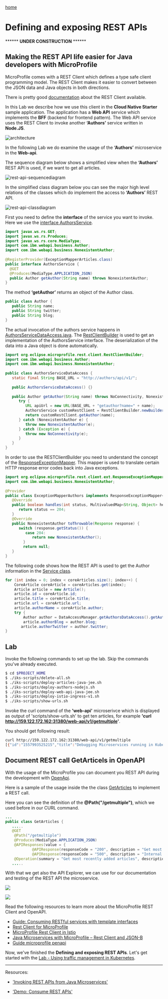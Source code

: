 [home](README.md)
# Defining and exposing REST APIs

****** **UNDER CONSTRUCTION** ******

## Making the REST API life easier for Java developers with MicroProfile

MicroProfile comes with a REST Client which defines a type safe client programming model. The REST Client makes it easier to convert between the JSON data and Java objects in both directions.

There is pretty good [documentation](https://github.com/OpenLiberty/guide-microprofile-rest-client) about the REST Client available. 

In this Lab we describe how we use this client in the **Cloud Native Starter** sample application. The application has a **Web API** service which implements the **BFF** (backend for frontend pattern). The Web API service uses the REST Client to invoke another **‘Authors’** service written in **Node.JS**.

![architecture](images/architecture.png)

In the following Lab we do examine the usage of the **‘Authors’** microservice in the **Web-api**.

The sequence diagram below shows a simplified view when the **‘Authors’** REST API is used, if we want to get all articles.

![rest-api-sequencediagram](images/rest-api-sequencediagram.png)

In the simplified class diagram below you can see the major high level relations of the classes which do implement the access to **‘Authors’** REST API.

![rest-api-classdiagram](images/rest-api-classdiagram.png)

First you need to define the **interface** of the service you want to invoke. Here we use the [interface AuthorsService](../web-api-java-jee/src/main/java/com/ibm/webapi/data/AuthorsService.java).

```java
import javax.ws.rs.GET;
import javax.ws.rs.Produces;
import javax.ws.rs.core.MediaType;
import com.ibm.webapi.business.Author;
import com.ibm.webapi.business.NonexistentAuthor;
 
@RegisterProvider(ExceptionMapperArticles.class)
public interface AuthorsService {
  @GET
  @Produces(MediaType.APPLICATION_JSON)
  public Author getAuthor(String name) throws NonexistentAuthor; 
}
```

The method **‘getAuthor’** returns an object of the Author class.

```java
public class Author {
   public String name;
   public String twitter;
   public String blog;
}
```

The actual invocation of the authors service happens in [AuthorsServiceDataAccess.java](../web-api-java-jee/src/main/java/com/ibm/webapi/data/AuthorsService.java). The [RestClientBuilder](https://openliberty.io/docs/ref/javadocs/microprofile-1.3-javadoc/org/eclipse/microprofile/rest/client/RestClientBuilder.html) is used to get an implementation of the AuthorsService interface. The deserialization of the data into a Java object is done automatically.

```java
import org.eclipse.microprofile.rest.client.RestClientBuilder;
import com.ibm.webapi.business.Author;
import com.ibm.webapi.business.NonexistentAuthor;
 
public class AuthorsServiceDataAccess {
   static final String BASE_URL = "http://authors/api/v1/";
 
   public AuthorsServiceDataAccess() {} 
 
   public Author getAuthor(String name) throws NoConnectivity, NonexistentAuthor {
      try {
         URL apiUrl = new URL(BASE_URL + "getauthor?name=" + name);
         AuthorsService customRestClient = RestClientBuilder.newBuilder().baseUrl(apiUrl).register(ExceptionMapperAuthors.class).build(AuthorsService.class);
         return customRestClient.getAuthor(name);
      } catch (NonexistentAuthor e) {
         throw new NonexistentAuthor(e);            
      } catch (Exception e) {
         throw new NoConnectivity(e);
      }
   }
}
```

In order to use the RESTClientBuilder you need to understand the concept of the [ResponseExceptionMapper](https://download.eclipse.org/microprofile/microprofile-rest-client-1.0/apidocs/index.html?org/eclipse/microprofile/rest/client/ext/ResponseExceptionMapper.html). This mapper is used to translate certain HTTP response error codes back into Java exceptions.

```java
import org.eclipse.microprofile.rest.client.ext.ResponseExceptionMapper;
import com.ibm.webapi.business.NonexistentAuthor;
 
@Provider
public class ExceptionMapperAuthors implements ResponseExceptionMapper<NonexistentAuthor> {
   @Override
   public boolean handles(int status, MultivaluedMap<String, Object> headers) {
      return status == 204;
   }
   @Override
   public NonexistentAuthor toThrowable(Response response) {
      switch (response.getStatus()) {
         case 204:
            return new NonexistentAuthor();
        }
        return null;
   }   
}
```

The following code shows how the REST API is used to get the Author information in the [Service class](../web-api-java-jee/src/main/java/com/ibm/webapi/business/Service.java).


```java
for (int index = 0; index < coreArticles.size(); index++) {
	CoreArticle coreArticle = coreArticles.get(index);
	Article article = new Article();
	article.id = coreArticle.id;
	article.title = coreArticle.title;
	article.url = coreArticle.url;
	article.authorName = coreArticle.author;
	try {
		Author author = DataAccessManager.getAuthorsDataAccess().getAuthor(coreArticle.author);
		article.authorBlog = author.blog;
	   article.authorTwitter = author.twitter;
} 
```

## Lab

Invoke the following commands to set up the lab. Skip the commands you've already executed.

```sh
$ cd $PROJECT_HOME
$ ./iks-scripts/delete-all.sh
$ ./iks-scripts/deploy-articles-java-jee.sh
$ ./iks-scripts/deploy-authors-nodejs.sh
$ ./iks-scripts/deploy-web-api-java-jee.sh
$ ./iks-scripts/deploy-istio-ingress-v1.sh
$ ./iks-scripts/show-urls.sh
```

Invoke the curl command of the **'web-api'** microserivce which is displayed as output of 'scripts/show-urls.sh' to get ten articles, for example **'curl http://159.122.172.162:31380/web-api/v1/getmultiple'**.

You should get following result:

```sh
curl http://159.122.172.162:31380/web-api/v1/getmultiple
[{"id":"1557993525215","title":"Debugging Microservices running in Kubernetes","url":"http://heidloff.net/article/debugging-microservices-kubernetes","authorName":"Niklas Heidloff","authorBlog":"http://heidloff.net","authorTwitter":"@nheidloff"},{"id":"1557993525210","title":"Dockerizing Java MicroProfile Applications","url":"http://heidloff.net/article/dockerizing-container-java-microprofile","authorName":"Niklas Heidloff","authorBlog":"http://heidloff.net","authorTwitter":"@nheidloff"},{"id":"1557993525204","title":"Install Istio and Kiali on IBM Cloud or Minikube","url":"https://haralduebele.blog/2019/02/22/install-istio-and-kiali-on-ibm-cloud-or-minikube/","authorName":"Harald Uebele","authorBlog":"https://haralduebele.blog","authorTwitter":"@harald_u"},{"id":"1557993525199","title":"Three awesome TensorFlow.js Models for Visual Recognition","url":"http://heidloff.net/article/tensorflowjs-visual-recognition","authorName":"Niklas Heidloff","authorBlog":"http://heidloff.net","authorTwitter":"@nheidloff"},{"id":"1557993525194","title":"Blue Cloud Mirror Architecture Diagrams","url":"http://heidloff.net/article/blue-cloud-mirror-architecture-diagrams","authorName":"Niklas Heidloff","authorBlog":"http://heidloff.net","authorTwitter":"@nheidloff"}]
```

## Document REST call GetArticels in OpenAPI

With the usage of the MicroProfile you can document you REST API during the development with [OpenApi](https://github.com/OpenLiberty/guide-microprofile-openapi).

Here is a sample of the usage inside the the class [GetArticles](../web-api-java-jee/src/main/java/com/ibm/webapi/apis/GetArticles.java) to implement a REST call.

Here you can see the definition of the **@Path("/getmultiple")**, which we used before in our CURL command.

```java
...
public class GetArticles {
   .....
   @GET
	@Path("/getmultiple")
	@Produces(MediaType.APPLICATION_JSON)
	@APIResponses(value = {
			@APIResponse(responseCode = "200", description = "Get most recently added articles", content = @Content(mediaType = "application/json", schema = @Schema(type = SchemaType.ARRAY, implementation = Article.class))),			
			@APIResponse(responseCode = "500", description = "Internal service error") })
	@Operation(summary = "Get most recently added articles", description = "Get most recently added articles")
   .....
```

With that we get also the API Explorer, we can use for our documentation and testing of the REST API the microservice.

![](images/rest-api-open-api.gif)

<kbd><img src="images/rest-api-open-api.gif" /></kbd>

Read the following resources to learn more about the MicroProfile REST Client and OpenAPI.

* [Guide: Consuming RESTful services with template interfaces](https://github.com/OpenLiberty/guide-microprofile-rest-client)
* [Rest Client for MicroProfile](https://github.com/eclipse/microprofile-rest-client)
* [MicroProfile Rest Client in Istio](https://www.eclipse.org/community/eclipse_newsletter/2018/september/MicroProfile_istio.php#restclient)
* [Java Microservices with MicroProfile – Rest Client and JSON-B](https://www.ibm.com/blogs/bluemix/2018/10/migrate-java-microservices-from-spring-to-microprofile-p3/)
* [Guide microprofile penapi](https://github.com/OpenLiberty/guide-microprofile-openapi)

Now, we've finished the **Defining and exposing REST APIs**.
Let's get started with the [Lab - Using traffic management in Kubernetes](04-traffic-management.md).

---

Resources:

* ['Invoking REST APIs from Java Microservices'](http://heidloff.net/invoke-rest-apis-java-microprofile-microservice)

* ['Demo: Consume REST APIs'](https://github.com/nheidloff/cloud-native-starter/blob/master/documentation/DemoConsumeRESTAPIs.md)